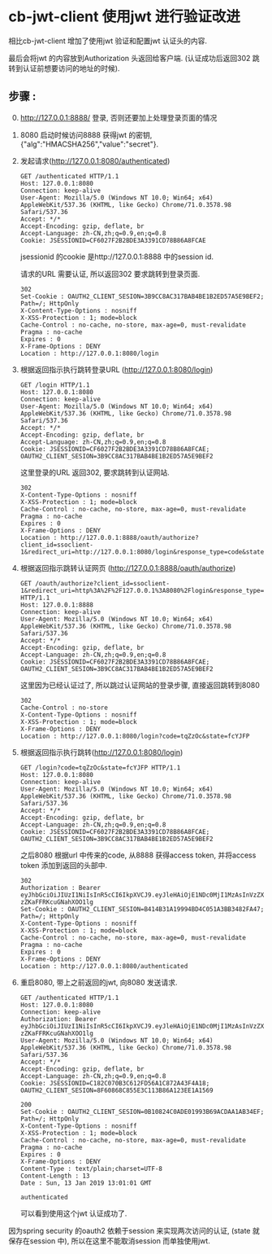 # cb-jwt-client 使用jwt 进行验证改进

相比cb-jwt-client 增加了使用jwt 验证和配置jwt 认证头的内容.

最后会将jwt 的内容放到Authorization 头返回给客户端. (认证成功后返回302 跳转到认证前想要访问的地址的时候).

## 步骤 :

0. http://127.0.0.1:8888/ 登录, 否则还要加上处理登录页面的情况

0. 8080 启动时候访问8888 获得jwt 的密钥, {"alg":"HMACSHA256","value":"secret"}.

0. 发起请求(http://127.0.0.1:8080/authenticated)

    ```http request
    GET /authenticated HTTP/1.1
    Host: 127.0.0.1:8080
    Connection: keep-alive
    User-Agent: Mozilla/5.0 (Windows NT 10.0; Win64; x64) AppleWebKit/537.36 (KHTML, like Gecko) Chrome/71.0.3578.98 Safari/537.36
    Accept: */*
    Accept-Encoding: gzip, deflate, br
    Accept-Language: zh-CN,zh;q=0.9,en;q=0.8
    Cookie: JSESSIONID=CF6027F2B2BDE3A3391CD78B86A8FCAE

    ```
    
    jsessionid 的cookie 是http://127.0.0.1:8888 中的session id.
    
    请求的URL 需要认证, 所以返回302 要求跳转到登录页面.
    
    ```http response
    302
    Set-Cookie : OAUTH2_CLIENT_SESION=3B9CC8AC317BAB4BE1B2ED57A5E9BEF2; Path=/; HttpOnly
    X-Content-Type-Options : nosniff
    X-XSS-Protection : 1; mode=block
    Cache-Control : no-cache, no-store, max-age=0, must-revalidate
    Pragma : no-cache
    Expires : 0
    X-Frame-Options : DENY
    Location : http://127.0.0.1:8080/login

    ```

0. 根据返回指示执行跳转登录URL (http://127.0.0.1:8080/login)

    ```http request
    GET /login HTTP/1.1
    Host: 127.0.0.1:8080
    Connection: keep-alive
    User-Agent: Mozilla/5.0 (Windows NT 10.0; Win64; x64) AppleWebKit/537.36 (KHTML, like Gecko) Chrome/71.0.3578.98 Safari/537.36
    Accept: */*
    Accept-Encoding: gzip, deflate, br
    Accept-Language: zh-CN,zh;q=0.9,en;q=0.8
    Cookie: JSESSIONID=CF6027F2B2BDE3A3391CD78B86A8FCAE; OAUTH2_CLIENT_SESION=3B9CC8AC317BAB4BE1B2ED57A5E9BEF2

    ```
    
    这里登录的URL 返回302, 要求跳转到认证网站.
    
    ```http response
    302
    X-Content-Type-Options : nosniff
    X-XSS-Protection : 1; mode=block
    Cache-Control : no-cache, no-store, max-age=0, must-revalidate
    Pragma : no-cache
    Expires : 0
    X-Frame-Options : DENY
    Location : http://127.0.0.1:8888/oauth/authorize?client_id=ssoclient-1&redirect_uri=http://127.0.0.1:8080/login&response_type=code&state=fcYJFP

    ```

0. 根据返回指示跳转认证网页 (http://127.0.0.1:8888/oauth/authorize)

    ```http request
    GET /oauth/authorize?client_id=ssoclient-1&redirect_uri=http%3A%2F%2F127.0.0.1%3A8080%2Flogin&response_type=code&state=fcYJFP HTTP/1.1
    Host: 127.0.0.1:8888
    Connection: keep-alive
    User-Agent: Mozilla/5.0 (Windows NT 10.0; Win64; x64) AppleWebKit/537.36 (KHTML, like Gecko) Chrome/71.0.3578.98 Safari/537.36
    Accept: */*
    Accept-Encoding: gzip, deflate, br
    Accept-Language: zh-CN,zh;q=0.9,en;q=0.8
    Cookie: JSESSIONID=CF6027F2B2BDE3A3391CD78B86A8FCAE; OAUTH2_CLIENT_SESION=3B9CC8AC317BAB4BE1B2ED57A5E9BEF2

    ```
    
    这里因为已经认证过了, 所以跳过认证网站的登录步骤, 直接返回跳转到8080
    
    ```http response
    302
    Cache-Control : no-store
    X-Content-Type-Options : nosniff
    X-XSS-Protection : 1; mode=block
    X-Frame-Options : DENY
    Location : http://127.0.0.1:8080/login?code=tqZzOc&state=fcYJFP

    ```

0. 根据返回指示执行跳转(http://127.0.0.1:8080/login)

    ```http request
    GET /login?code=tqZzOc&state=fcYJFP HTTP/1.1
    Host: 127.0.0.1:8080
    Connection: keep-alive
    User-Agent: Mozilla/5.0 (Windows NT 10.0; Win64; x64) AppleWebKit/537.36 (KHTML, like Gecko) Chrome/71.0.3578.98 Safari/537.36
    Accept: */*
    Accept-Encoding: gzip, deflate, br
    Accept-Language: zh-CN,zh;q=0.9,en;q=0.8
    Cookie: JSESSIONID=CF6027F2B2BDE3A3391CD78B86A8FCAE; OAUTH2_CLIENT_SESION=3B9CC8AC317BAB4BE1B2ED57A5E9BEF2

    ```
    
    之后8080 根据url 中传来的code, 从8888 获得access token, 并将access token 添加到返回的头部中.
    
    ```http response
    302
    Authorization : Bearer eyJhbGciOiJIUzI1NiIsInR5cCI6IkpXVCJ9.eyJleHAiOjE1NDc0MjI1MzAsInVzZXJfbmFtZSI6ImFkbWluIiwiYXV0aG9yaXRpZXMiOlsiYWRtaW4iLCJ1c2VyIl0sImp0aSI6IjAxNmM3MmNiLWJlN2QtNDliNi1hOWE0LWFjN2M1ZGI5Yzg4NSIsImNsaWVudF9pZCI6InNzb2NsaWVudC0xIiwic2NvcGUiOlsib3BlbmlkIl19.wkLySV5QcMNZYSyCEDolh9-zZKaFFRKcuGNahXOO1lg
    Set-Cookie : OAUTH2_CLIENT_SESION=B414B31A19994BD4C051A3BB3482FA47; Path=/; HttpOnly
    X-Content-Type-Options : nosniff
    X-XSS-Protection : 1; mode=block
    Cache-Control : no-cache, no-store, max-age=0, must-revalidate
    Pragma : no-cache
    Expires : 0
    X-Frame-Options : DENY
    Location : http://127.0.0.1:8080/authenticated

    ```

0. 重启8080, 带上之前返回的jwt, 向8080 发送请求.
    ```http request
    GET /authenticated HTTP/1.1
    Host: 127.0.0.1:8080
    Connection: keep-alive
    Authorization: Bearer eyJhbGciOiJIUzI1NiIsInR5cCI6IkpXVCJ9.eyJleHAiOjE1NDc0MjI1MzAsInVzZXJfbmFtZSI6ImFkbWluIiwiYXV0aG9yaXRpZXMiOlsiYWRtaW4iLCJ1c2VyIl0sImp0aSI6IjAxNmM3MmNiLWJlN2QtNDliNi1hOWE0LWFjN2M1ZGI5Yzg4NSIsImNsaWVudF9pZCI6InNzb2NsaWVudC0xIiwic2NvcGUiOlsib3BlbmlkIl19.wkLySV5QcMNZYSyCEDolh9-zZKaFFRKcuGNahXOO1lg
    User-Agent: Mozilla/5.0 (Windows NT 10.0; Win64; x64) AppleWebKit/537.36 (KHTML, like Gecko) Chrome/71.0.3578.98 Safari/537.36
    Accept: */*
    Accept-Encoding: gzip, deflate, br
    Accept-Language: zh-CN,zh;q=0.9,en;q=0.8
    Cookie: JSESSIONID=C182C070B3C612FD56A1C872A43F4A18; OAUTH2_CLIENT_SESION=8F60868C855E3C113B86A123EE1A1569
    
    ```

    ```http response
    200
    Set-Cookie : OAUTH2_CLIENT_SESION=0B10824C0ADE01993B69ACDAA1AB34EF; Path=/; HttpOnly
    X-Content-Type-Options : nosniff
    X-XSS-Protection : 1; mode=block
    Cache-Control : no-cache, no-store, max-age=0, must-revalidate
    Pragma : no-cache
    Expires : 0
    X-Frame-Options : DENY
    Content-Type : text/plain;charset=UTF-8
    Content-Length : 13
    Date : Sun, 13 Jan 2019 13:01:01 GMT
    
    authenticated
    ```
    
    可以看到使用这个jwt 认证成功了.



因为spring security 的oauth2 依赖于session 来实现两次访问的认证, (state 就保存在session 中), 所以在这里不能取消session 而单独使用jwt.

